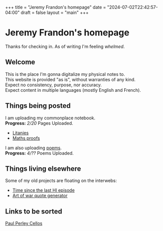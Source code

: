+++
title = "Jeremy Frandon's homepage"
date = "2024-07-02T22:42:57-04:00"
draft = false
layout = "main"
+++

# Jeremy Frandon's homepage

Thanks for checking in. As of writing I'm feeling *whelmed*.

## Welcome

This is the place I'm gonna digitalize my physical notes to.  
This website is provided "as is", without warranties of any kind.  
Expect no consistency, purpose, nor accuracy.  
Expect content in multiple languages (mostly English and French).  

## Things being posted

I am uploading my commonplace notebook.  
**Progress:** *2/20* Pages Uploaded.
- [Litanies](/litanies)
- [Maths proofs](/maths)

I am also uploading [poems](/poems).  
**Progress:** *4/??* Poems Uploaded.

## Things living elsewhere

Some of my old projects are floating on the interwebs:
  - [Time since the last HI episode](https://hi-api.warts.workers.dev/)
  - [Art of war quote generator](https://distraction.warts.workers.dev/)

## Links to be sorted
[Paul Perley Cellos](http://www.paulperleycellos.com/the-cellist)

